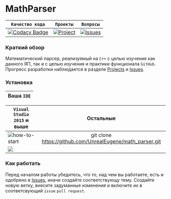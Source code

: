 # MathParser
| **`Качество кода`**| **`Проекты`** | **`Вопросы`**|
|-|-|-|
|[![Codacy Badge](https://app.codacy.com/project/badge/Grade/47529f2cfd11419e80a4a119d7f86fab)](https://www.codacy.com/manual/UnrealEugene/math_parser?utm_source=github.com&amp;utm_medium=referral&amp;utm_content=UnrealEugene/math_parser&amp;utm_campaign=Badge_Grade)| [![Project](https://img.shields.io/badge/api-reference-black.svg)](https://github.com/UnrealEugene/math_parser/projects/1) |[![Issues](https://img.shields.io/badge/api-reference-blue.svg)](https://github.com/UnrealEugene/math_parser/issues)|

### Краткий обзор
Математический парсер, реализуемый на `C++` с целью изучения как данного ЯП, так и с целью изучения и практики функционала `GitHub`.
Прогресс разработки наблюдается в разделе [Projects](https://github.com/UnrealEugene/math_parser/projects/1) 
и [Issues](https://github.com/UnrealEugene/math_parser/issues). 

### Установка
|Ваша `IDE`|
| -------|

| `Visual Studio 2015` и выше| Остальные|
| ------------- |:-------------:|
|![how-to-start](https://sun9-62.userapi.com/6Q8x9scV60YLd1X31cwY3QjlETFQBUG-sOy3KQ/-8zDKZp78Kg.jpg)| git clone https://github.com/UnrealEugene/math_parser.git|
| ![](https://sun9-75.userapi.com/KI3FOZGQnSDLlT381ko0vMOCrKimi14gDMVaNA/NOzeHBNe9vU.jpg)| 

### Как работать
Перед началом работы убедитесь, что то, над чем вы работаете, есть и одобрено в [Issues](https://github.com/UnrealEugene/math_parser/issues), 
иначе создайте соответствующу тему. Создайте новую ветку, внесите задуманные изменения и включите их в соответсвующий `issue` `pull request`.
